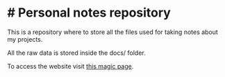 # # Personal notes repository
This is a repository where to store all the files used for taking notes about my projects.

All the raw data is stored inside the docs/ folder.

To access the website visit [this magic page](https://alby177.github.io).
